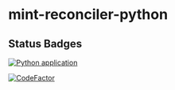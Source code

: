 # mint-reconciler-python

## Status Badges

[![Python application](https://github.com/jzwritescode/mint-reconciler-python/actions/workflows/python-app.yml/badge.svg?branch=dev)](https://github.com/jzwritescode/mint-reconciler-python/actions/workflows/python-app.yml)

[![CodeFactor](https://www.codefactor.io/repository/github/jzwritescode/mint-reconciler-python/badge)](https://www.codefactor.io/repository/github/jzwritescode/mint-reconciler-python)